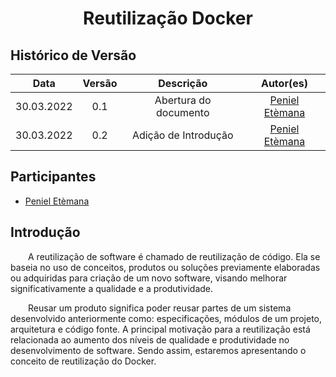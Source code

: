 # <center> Reutilização Docker

## Histórico de Versão<br>

|Data | Versão | Descrição | Autor(es)|
| :-:|:-:|:-:|:-: |
| 30.03.2022 | 0.1 | Abertura do documento |[Peniel Etèmana](https://github.com/zpeniel09)|
| 30.03.2022 | 0.2 | Adição de Introdução  |[Peniel Etèmana](https://github.com/zpeniel09)|


## Participantes
* [Peniel Etèmana](https://github.com/zpeniel09)

## Introdução

&emsp;&emsp;A reutilização de software é chamado de reutilização de código. Ela se baseia no uso de conceitos, produtos ou soluções previamente elaboradas ou adquiridas para criação de um novo software, visando melhorar significativamente a qualidade e a produtividade. 

&emsp;&emsp;Reusar um produto significa poder reusar partes de um sistema desenvolvido anteriormente como: especificações, módulos de um projeto, arquitetura e código fonte. A principal motivação para a reutilização está relacionada ao aumento dos níveis de qualidade e produtividade no desenvolvimento de software. Sendo assim, estaremos apresentando o conceito de reutilização do Docker.
